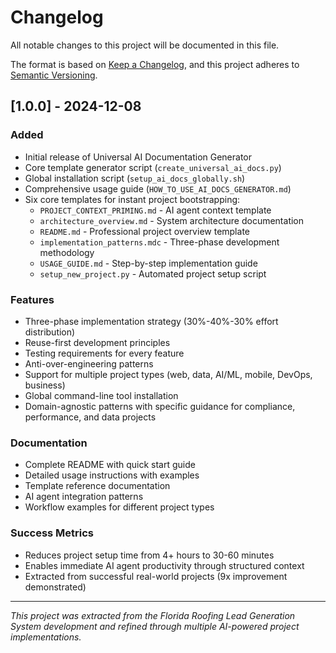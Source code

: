 # Changelog

All notable changes to this project will be documented in this file.

The format is based on [Keep a Changelog](https://keepachangelog.com/en/1.0.0/),
and this project adheres to [Semantic Versioning](https://semver.org/spec/v2.0.0.html).

## [1.0.0] - 2024-12-08

### Added
- Initial release of Universal AI Documentation Generator
- Core template generator script (`create_universal_ai_docs.py`)
- Global installation script (`setup_ai_docs_globally.sh`)
- Comprehensive usage guide (`HOW_TO_USE_AI_DOCS_GENERATOR.md`)
- Six core templates for instant project bootstrapping:
  - `PROJECT_CONTEXT_PRIMING.md` - AI agent context template
  - `architecture_overview.md` - System architecture documentation
  - `README.md` - Professional project overview template
  - `implementation_patterns.mdc` - Three-phase development methodology
  - `USAGE_GUIDE.md` - Step-by-step implementation guide
  - `setup_new_project.py` - Automated project setup script

### Features
- Three-phase implementation strategy (30%-40%-30% effort distribution)
- Reuse-first development principles
- Testing requirements for every feature
- Anti-over-engineering patterns
- Support for multiple project types (web, data, AI/ML, mobile, DevOps, business)
- Global command-line tool installation
- Domain-agnostic patterns with specific guidance for compliance, performance, and data projects

### Documentation
- Complete README with quick start guide
- Detailed usage instructions with examples
- Template reference documentation
- AI agent integration patterns
- Workflow examples for different project types

### Success Metrics
- Reduces project setup time from 4+ hours to 30-60 minutes
- Enables immediate AI agent productivity through structured context
- Extracted from successful real-world projects (9x improvement demonstrated)

---

*This project was extracted from the Florida Roofing Lead Generation System development and refined through multiple AI-powered project implementations.* 